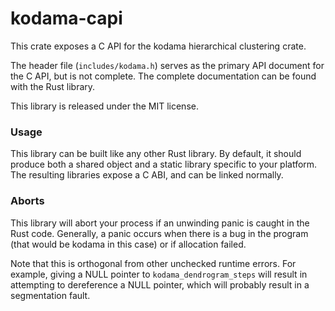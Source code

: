 kodama-capi
===========
This crate exposes a C API for the kodama hierarchical clustering crate.

The header file (`includes/kodama.h`) serves as the primary API document for
the C API, but is not complete. The complete documentation can be found with
the Rust library.

This library is released under the MIT license.


### Usage

This library can be built like any other Rust library. By default, it should
produce both a shared object and a static library specific to your platform.
The resulting libraries expose a C ABI, and can be linked normally.


### Aborts

This library will abort your process if an unwinding panic is caught in the
Rust code. Generally, a panic occurs when there is a bug in the program (that
would be kodama in this case) or if allocation failed.

Note that this is orthogonal from other unchecked runtime errors. For example,
giving a NULL pointer to `kodama_dendrogram_steps` will result in attempting to
dereference a NULL pointer, which will probably result in a segmentation fault.
